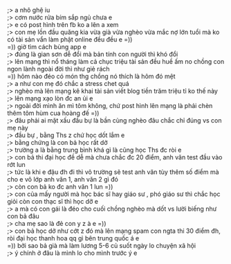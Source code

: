;> a nhô ghệ iu<br>
;> cơm nước rửa bím sắp ngủ chưa e<br>
;> e có post hình trên fb ko a lên a xem<br>
;> con mẹ lồn đầu quăng kia vừa già vừa nghèo vừa mắc nợ lớn tuổi mà ko có tài sản vẩn làm phật online đều đều e =))<br>
=)) giờ tìm cách bùng app e<br>
;> đúng là gian sơn dễ đổi mà bản tính con người thì khó đổi<br>
;> lên mạng thì nổ tháng làm cả chục triệu tài sản đều huề ấm no chồng con ngon lành ngoài đời thì như giẻ rách<br>
=)) hôm nào đéo có món thg chồng nó thích là hôm đó mệt<br>
;> a như con mẹ đó chắc a stress chet quá<br>
;> nghèo mà lên mạng kê khai tài sản viết blog tiền trăm triệu tỉ ko thế này<br>
;> lên mạng xạo lòn đc an ủi e<br>
;> ngoài đời mình ăn mì tôm không, chứ post hình lên mạng là phải chèn thêm tôm hùm cua hoàng đế =))<br>
;> đâu phải ai mặt xấu đầu bự là bần cùng nghèo đâu chắc chỉ đúng vs con mẹ này<br>
;> đầu bự , bằng Ths z chứ học dốt lắm e<br>
;> bằng chứng là con bả học rất dở<br>
;> trường a là bằng trung bình khá gì là cũng học Ths đc ròi e<br>
;> con bả thi đại học đề dễ mà chưa chắc đc 20 điểm, anh văn test đầu vào rớt lun<br>
;> tức là khi e đậu đh đi thì vô trường sẽ test anh văn tùy thêm số điểm mà cho e vô lớp anh văn 1, anh văn 2 gì đó<br>
;> còn con bả ko đc anh văn 1 lun =))<br>
;> con của mấy người mà học bác sĩ hay giáo sư , phó giáo sư thì chắc học giỏi còn con thạc sĩ thì học dỡ e<br>
;> a mà có con gái là đéo cho cuối chồng nghèo mà dốt vs lười biếng như con bả đâu<br>
;> cha mẹ sao là đẻ con y z à e =))<br>
;> con bả học dở như cớt z đó mà lên mạng spam con ngta thi 30 điểm đh, ròi đại học thanh hoa qq gì bên trung quốc á e<br>
=)) bởi sao bả già mà làm lương 5-6 củ suốt ngày lo chuyện xã hội<br>
;> ý chính ở đâu là mình lo cho mình trước ý e
